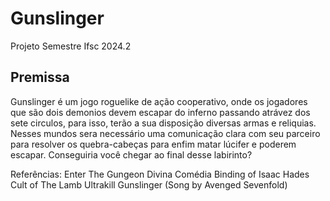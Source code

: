 # Gunslinger

Projeto Semestre Ifsc 2024.2
## Premissa

Gunslinger é um jogo roguelike de ação cooperativo, onde os jogadores que são dois demonios devem escapar do inferno passando atrávez dos sete circulos, para isso, terão a sua disposição diversas armas e reliquias. Nesses mundos sera necessário uma comunicação clara com seu parceiro para resolver os quebra-cabeças para enfim matar lúcifer e poderem escapar. Conseguiria você chegar ao final desse labirinto?

Referências:
Enter The Gungeon
Divina Comédia
Binding of Isaac
Hades 
Cult of The Lamb
Ultrakill
Gunslinger (Song by Avenged Sevenfold)

